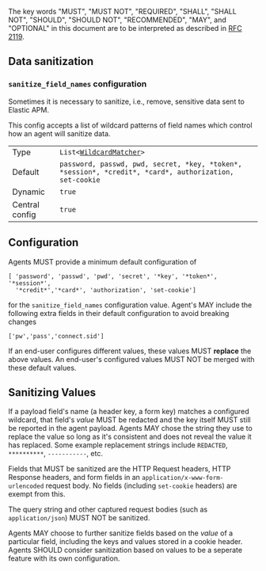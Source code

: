 The key words "MUST", "MUST NOT", "REQUIRED", "SHALL", "SHALL NOT", "SHOULD",
"SHOULD NOT", "RECOMMENDED",  "MAY", and "OPTIONAL" in this document are to
be interpreted as described in
[RFC 2119](https://www.ietf.org/rfc/rfc2119.txt).

## Data sanitization

### `sanitize_field_names` configuration

Sometimes it is necessary to sanitize, i.e., remove,
sensitive data sent to Elastic APM.

This config accepts a list of wildcard patterns of field names which control
how an agent will sanitize data.

|                |   |
|----------------|---|
| Type           | `List<`[`WildcardMatcher`](../../tests/agents/json-specs/wildcard_matcher_tests.json)`>` |
| Default        | `password, passwd, pwd, secret, *key, *token*, *session*, *credit*, *card*, authorization, set-cookie` |
| Dynamic        | `true` |
| Central config | `true` |

## Configuration

Agents MUST provide a minimum default configuration of

    [ 'password', 'passwd', 'pwd', 'secret', '*key', '*token*', '*session*',
      '*credit*','*card*', 'authorization', 'set-cookie']

for the `sanitize_field_names` configuration value.  Agent's MAY include the
following extra fields in their default configuration to avoid breaking changes

    ['pw','pass','connect.sid']

If an end-user configures different values, these values MUST **replace** the
above values. An end-user's configured values MUST NOT be merged with these
default values.

## Sanitizing Values

If a payload field's name (a header key, a form key) matches a configured
wildcard, that field's _value_ MUST be redacted and the key itself
MUST still be reported in the agent payload. Agents MAY chose the string
they use to replace the value so long as it's consistent and does not reveal
the value it has replaced. Some example replacement strings
include `REDACTED`, `**********`, `-----------`, etc.

Fields that MUST be sanitized are the HTTP Request headers, HTTP Response
headers, and form fields in an `application/x-www-form-urlencoded` request
body.  No fields (including `set-cookie` headers) are exempt from this.

The query string and other captured request bodies (such as `application/json`)
MUST NOT be sanitized.

Agents MAY choose to further sanitize fields based on the _value_ of a
particular field, including the keys and values stored in a cookie header.
Agents SHOULD consider sanitization based on values to be a seperate
feature with its own configuration.
